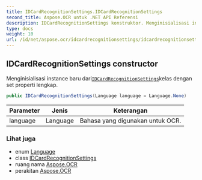 ```yaml
---
title: IDCardRecognitionSettings.IDCardRecognitionSettings
second_title: Aspose.OCR untuk .NET API Referensi
description: IDCardRecognitionSettings konstruktor. Menginisialisasi instance baru dariIDCardRecognitionSettingskelas dengan set properti lengkap.
type: docs
weight: 10
url: /id/net/aspose.ocr/idcardrecognitionsettings/idcardrecognitionsettings/
---
```

## IDCardRecognitionSettings constructor

Menginisialisasi instance baru dari[`IDCardRecognitionSettings`](../)kelas dengan set properti lengkap.

```csharp
public IDCardRecognitionSettings(Language language = Language.None)
```

| Parameter | Jenis | Keterangan |
| --- | --- | --- |
| language | Language | Bahasa yang digunakan untuk OCR. |

### Lihat juga

* enum [Language](../../language/)
* class [IDCardRecognitionSettings](../)
* ruang nama [Aspose.OCR](../../idcardrecognitionsettings/)
* perakitan [Aspose.OCR](../../../)


